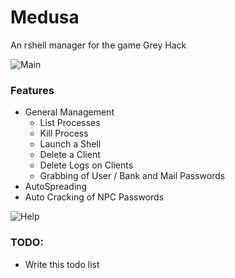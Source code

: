 # Medusa
An rshell manager for the game Grey Hack

![Main](https://i.imgur.com/yNqr3FQ.png)

### Features
- General Management
  - List Processes
  - Kill Process
  - Launch a Shell
  - Delete a Client
  - Delete Logs on Clients
  - Grabbing of User / Bank and Mail Passwords
- AutoSpreading
- Auto Cracking of NPC Passwords

![Help](https://i.imgur.com/ncyvteP.png)

### TODO:
- Write this todo list
